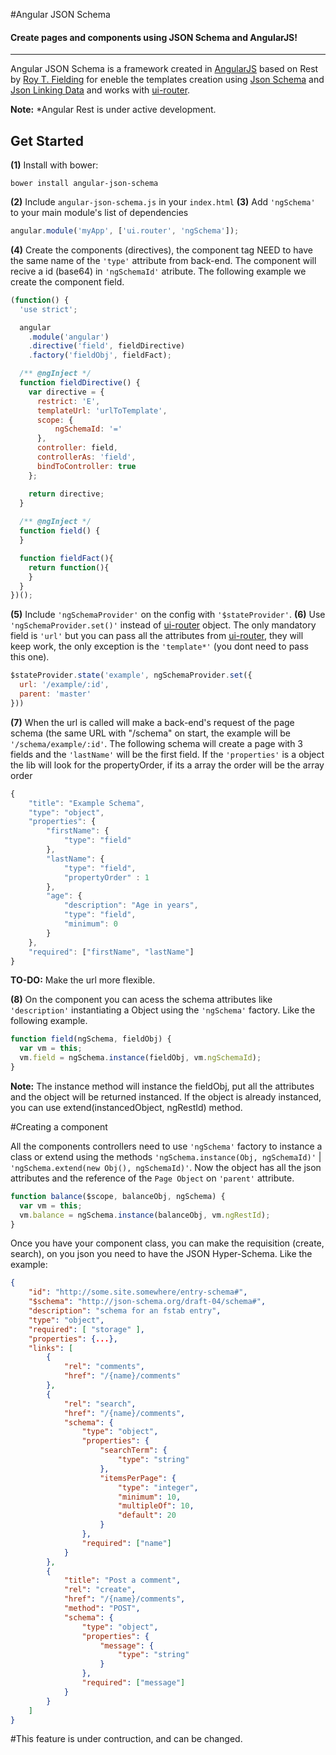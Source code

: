 #Angular JSON Schema

#### Create pages and components using JSON Schema and AngularJS!
---

Angular JSON Schema is a framework created in [AngularJS](http://angularjs.org) based on Rest by [Roy T. Fielding](https://www.ics.uci.edu/~fielding/pubs/dissertation/top.htm) for eneble the templates creation using [Json Schema](http://json-schema.org) and [Json Linking Data](http://json-ld.org/) and works with [ui-router](https://github.com/angular-ui/ui-router).

**Note:** *Angular Rest is under active development.

## Get Started

**(1)** Install with bower:
```
bower install angular-json-schema
```
**(2)** Include `angular-json-schema.js` in your `index.html`
**(3)** Add `'ngSchema'` to your main module's list of dependencies
```javascript
angular.module('myApp', ['ui.router', 'ngSchema']);
```
**(4)** Create the components (directives), the component tag NEED to have the same name of the `'type'` attribute from back-end. The component will recive a id (base64) in `'ngSchemaId'` atribute. The following example we create the component field.
```javascript
(function() {
  'use strict';

  angular
    .module('angular')
    .directive('field', fieldDirective)
    .factory('fieldObj', fieldFact);

  /** @ngInject */
  function fieldDirective() {
    var directive = {
      restrict: 'E',
      templateUrl: 'urlToTemplate',
      scope: {
          ngSchemaId: '='
      },
      controller: field,
      controllerAs: 'field',
      bindToController: true
    };

    return directive;
  }
  
  /** @ngInject */
  function field() {
  }

  function fieldFact(){
    return function(){
    }
  }
})();
```
**(5)** Include `'ngSchemaProvider'` on the config with `'$stateProvider'`.
**(6)** Use `'ngSchemaProvider.set()'` instead of [ui-router](https://github.com/angular-ui/ui-router) object. The only mandatory field is `'url'` but you can pass all the attributes from [ui-router](https://github.com/angular-ui/ui-router), they will keep work, the only exception is the `'template*'` (you dont need to pass this one).
```javascript
$stateProvider.state('example', ngSchemaProvider.set({
  url: '/example/:id',
  parent: 'master'
}))
```
**(7)** When the url is called will make a back-end's request of the page schema (the same URL with "/schema" on start, the example will be `'/schema/example/:id'`. The following schema will create a page with 3 fields and the `'lastName'` will be the first field. If the `'properties'` is a object the lib will look for the propertyOrder, if its a array the order will be the array order
```javascript
{
	"title": "Example Schema",
	"type": "object",
	"properties": {
		"firstName": {
			"type": "field"
		},
		"lastName": {
			"type": "field",
			"propertyOrder" : 1
		},
		"age": {
			"description": "Age in years",
			"type": "field",
			"minimum": 0
		}
	},
	"required": ["firstName", "lastName"]
}
```
**TO-DO:** Make the url more flexible.

**(8)** On the component you can acess the schema attributes like `'description'` instantiating a Object using the `'ngSchema'` factory. Like the following example.
```javascript
function field(ngSchema, fieldObj) {
  var vm = this;
  vm.field = ngSchema.instance(fieldObj, vm.ngSchemaId);
}
```
**Note:** The instance method will instance the fieldObj, put all the attributes and the object will be returned instanced. If the object is already instanced, you can use extend(instancedObject, ngRestId) method.

#Creating a component

All the components controllers need to use `'ngSchema'` factory to instance a class or extend using the methods `'ngSchema.instance(Obj, ngSchemaId)'` | `'ngSchema.extend(new Obj(), ngSchemaId)'`. Now the object has all the json attributes and the reference of the `Page Object` on `'parent'` attribute.

```javascript
function balance($scope, balanceObj, ngSchema) {
  var vm = this;
  vm.balance = ngSchema.instance(balanceObj, vm.ngRestId);
} 
```

Once you have your component class, you can make the requisition (create, search), on you json you need to have the JSON Hyper-Schema. Like the example:

```json
{
    "id": "http://some.site.somewhere/entry-schema#",
    "$schema": "http://json-schema.org/draft-04/schema#",
    "description": "schema for an fstab entry",
    "type": "object",
    "required": [ "storage" ],
    "properties": {...},
    "links": [
        {
            "rel": "comments",
            "href": "/{name}/comments"
        },
        {
            "rel": "search",
            "href": "/{name}/comments",
            "schema": {
                "type": "object",
                "properties": {
                    "searchTerm": {
                        "type": "string"
                    },
                    "itemsPerPage": {
                        "type": "integer",
                        "minimum": 10,
                        "multipleOf": 10,
                        "default": 20
                    }
                },
                "required": ["name"]
            }
        },
        {
            "title": "Post a comment",
            "rel": "create",
            "href": "/{name}/comments",
            "method": "POST",
            "schema": {
                "type": "object",
                "properties": {
                    "message": {
                        "type": "string"
                    }
                },
                "required": ["message"]
            }
        }
    ]
}
```
#This feature is under contruction, and can be changed.
